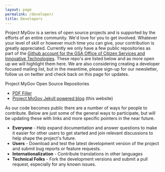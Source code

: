 ```yaml
---
layout: page
permalink: /developer/
title: Developers
---
```


Project MyGov is a series of open source projects and is supported by the efforts of an entire community. We'd love for you to get involved. Whatever your level of skill or however much time you can give, your contribution is greatly appreciated. Currently we only have a few public repositories as part of the [Github account for the GSA Office of Citizen Services and Innovative Technologies](https://github.com/GSA-OCSIT). These repo's are listed below and as more open up we will highlight them here. We are also considering creating a developer focused mailing list, but in the meantime, please sign-up for our newsletter, follow us on twitter and check back on this page for updates. 

Project MyGov Open Source Repositories
* [PDF Filler](https://github.com/GSA-OCSIT/pdf-filler)
* [Project MyGov Jekyll powered blog](https://github.com/presidential-innovation-fellows/mygov) (this website)

As our code becomes public there are a number of ways for people to contribute. Below are just some of the general ways to participate, but will be updating these with links and more specific pointers in the near future. 

* **Everyone** - Help expand documentation and answer questions to make it easier for other users to get started and join relevant discussions to help shape the project's future.
* **Users** - Download and test the latest development version of the project and submit bug reports or feature requests.
* **Internationalization** - Contribute translations in other languages
* **Technical Folks** - Fork the development versions and submit a pull request, especially for any known issues. 